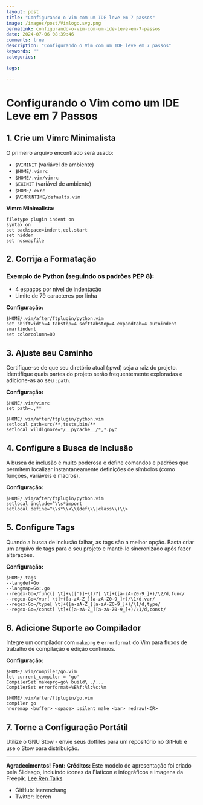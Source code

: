 ```yaml
---
layout: post
title: "Configurando o Vim com um IDE leve em 7 passos"
image: /images/post/Vimlogo.svg.png
permalink: configurando-o-vim-com-um-ide-leve-em-7-passos
date: 2024-07-06 08:39:46
comments: true
description: "Configurando o Vim com um IDE leve em 7 passos"
keywords: ""
categories:

tags:

---
```


# Configurando o Vim como um IDE Leve em 7 Passos

## 1. Crie um Vimrc Minimalista

O primeiro arquivo encontrado será usado:
- `$VIMINIT` (variável de ambiente)
- `$HOME/.vimrc`
- `$HOME/.vim/vimrc`
- `$EXINIT` (variável de ambiente)
- `$HOME/.exrc`
- `$VIMRUNTIME/defaults.vim`

**Vimrc Minimalista:**
```vim
filetype plugin indent on
syntax on
set backspace=indent,eol,start
set hidden
set noswapfile
```

## 2. Corrija a Formatação

### Exemplo de Python (seguindo os padrões PEP 8):
- 4 espaços por nível de indentação
- Limite de 79 caracteres por linha

**Configuração:**
```vim
$HOME/.vim/after/ftplugin/python.vim
set shiftwidth=4 tabstop=4 softtabstop=4 expandtab=4 autoindent smartindent
set colorcolumn=80
```

## 3. Ajuste seu Caminho

Certifique-se de que seu diretório atual (:pwd) seja a raiz do projeto. Identifique quais partes do projeto serão frequentemente exploradas e adicione-as ao seu `:path`.

**Configuração:**
```vim
$HOME/.vim/vimrc
set path=.,**

$HOME/.vim/after/ftplugin/python.vim
setlocal path=src/**,tests,bin/**
setlocal wildignore=*/__pycache__/*,*.pyc
```

## 4. Configure a Busca de Inclusão

A busca de inclusão é muito poderosa e define comandos e padrões que permitem localizar instantaneamente definições de símbolos (como funções, variáveis e macros).

**Configuração:**
```vim
$HOME/.vim/after/ftplugin/python.vim
setlocal include=^\\s*import
setlocal define=^\\s*\\<\\(def\\\|class\\)\\>
```

## 5. Configure Tags

Quando a busca de inclusão falhar, as tags são a melhor opção. Basta criar um arquivo de tags para o seu projeto e mantê-lo sincronizado após fazer alterações.

**Configuração:**
```vim
$HOME/.tags
--langdef=Go
--langmap=Go:.go
--regex-Go=/func([ \t]+\([^)]+\))?[ \t]+([a-zA-Z0-9_]+)/\2/d,func/
--regex-Go=/var[ \t]+([a-zA-Z_][a-zA-Z0-9_]+)/\1/d,var/
--regex-Go=/type[ \t]+([a-zA-Z_][a-zA-Z0-9_]+)/\1/d,type/
--regex-Go=/const[ \t]+([a-zA-Z_][a-zA-Z0-9_]+)/\1/d,const/
```

## 6. Adicione Suporte ao Compilador

Integre um compilador com `makeprg` e `errorformat` do Vim para fluxos de trabalho de compilação e edição contínuos.

**Configuração:**
```vim
$HOME/.vim/compiler/go.vim
let current_compiler = 'go'
CompilerSet makeprg=go\ build\ ./...
CompilerSet errorformat=%E%f:%l:%c:%m

$HOME/.vim/after/ftplugin/go.vim
compiler go
nnoremap <buffer> <space> :silent make <bar> redraw!<CR>
```

## 7. Torne a Configuração Portátil

Utilize o GNU Stow - envie seus dotfiles para um repositório no GitHub e use o Stow para distribuição.

---




**Agradecimentos!**
**Font:**
**Créditos:** Este modelo de apresentação foi criado pela Slidesgo, incluindo ícones da Flaticon e infográficos e imagens da Freepik.
[Lee Ren Talks](https://www.youtube.com/c/leerentalks)
- GitHub: leerenchang
- Twitter: leeren
